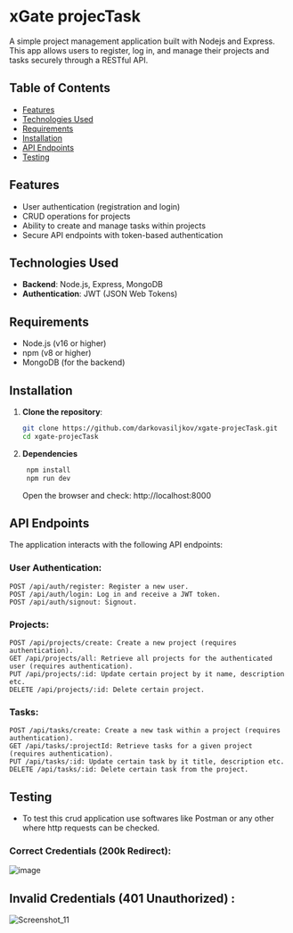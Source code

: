 # xGate projecTask

A simple project management application built with Nodejs and Express. This app allows users to register, log in, and manage their projects and tasks securely through a RESTful API.

## Table of Contents

- [Features](#features)
- [Technologies Used](#technologies-used)
- [Requirements](#requirements)
- [Installation](#installation)
- [API Endpoints](#api-endpoints)
- [Testing](#testing)

## Features

- User authentication (registration and login)
- CRUD operations for projects
- Ability to create and manage tasks within projects
- Secure API endpoints with token-based authentication

## Technologies Used

- **Backend**: Node.js, Express, MongoDB 
- **Authentication**: JWT (JSON Web Tokens)

## Requirements

- Node.js (v16 or higher)
- npm (v8 or higher)
- MongoDB (for the backend)

## Installation

1. **Clone the repository**:
   ```bash
   git clone https://github.com/darkovasiljkov/xgate-projecTask.git
   cd xgate-projecTask
   ```

2. **Dependencies**
   ```bash
    npm install
    npm run dev
   ```
   Open the browser and check: http://localhost:8000 

## API Endpoints
The application interacts with the following API endpoints:

### User Authentication:
```postman
POST /api/auth/register: Register a new user.
POST /api/auth/login: Log in and receive a JWT token.
POST /api/auth/signout: Signout.
```

### Projects:
```postman
POST /api/projects/create: Create a new project (requires authentication).
GET /api/projects/all: Retrieve all projects for the authenticated user (requires authentication).
PUT /api/projects/:id: Update certain project by it name, description etc.
DELETE /api/projects/:id: Delete certain project.
```

### Tasks:
```postman
POST /api/tasks/create: Create a new task within a project (requires authentication).
GET /api/tasks/:projectId: Retrieve tasks for a given project (requires authentication).
PUT /api/tasks/:id: Update certain task by it title, description etc.
DELETE /api/tasks/:id: Delete certain task from the project.
```

## Testing
- To test this crud application use softwares like Postman or any other where http requests can be checked.

### Correct Credentials (200k Redirect): <br>
![image](https://github.com/user-attachments/assets/084aeed2-4cd2-4239-9b74-0fd3661549c9)


## Invalid Credentials (401 Unauthorized) :<br>
![Screenshot_11](https://github.com/user-attachments/assets/e22717d2-9d4f-4e73-8702-6569e7f43310)


